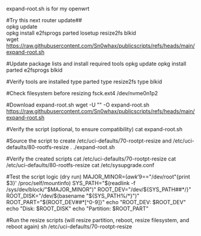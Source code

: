 expand-root.sh is for my openwrt

#Try this next router update##   
opkg update   
opkg install e2fsprogs parted losetup resize2fs blkid    
wget https://raw.githubusercontent.com/Sn0whax/publicscripts/refs/heads/main/expand-root.sh

#Update package lists and install required tools
opkg update
opkg install parted e2fsprogs blkid

#Verify tools are installed
type parted
type resize2fs
type blkid

#Check filesystem before resizing
fsck.ext4 /dev/nvme0n1p2

#Download expand-root.sh
wget -U "" -O expand-root.sh https://raw.githubusercontent.com/Sn0whax/publicscripts/refs/heads/main/expand-root.sh

#Verify the script (optional, to ensure compatibility)
cat expand-root.sh

#Source the script to create /etc/uci-defaults/70-rootpt-resize and /etc/uci-defaults/80-rootfs-resize
. ./expand-root.sh

#Verify the created scripts
cat /etc/uci-defaults/70-rootpt-resize
cat /etc/uci-defaults/80-rootfs-resize
cat /etc/sysupgrade.conf

#Test the script logic (dry run)
MAJOR_MINOR=$(awk '$9=="/dev/root"{print $3}' /proc/self/mountinfo)
SYS_PATH="$(readlink -f /sys/dev/block/"$MAJOR_MINOR")"
ROOT_DEV="/dev/${SYS_PATH##*/}"
ROOT_DISK="/dev/$(basename "${SYS_PATH%/*}")"
ROOT_PART="${ROOT_DEV##*[^0-9]}"
echo "ROOT_DEV: $ROOT_DEV"
echo "Disk: $ROOT_DISK"
echo "Partition: $ROOT_PART"

#Run the resize scripts (will resize partition, reboot, resize filesystem, and reboot again)
sh /etc/uci-defaults/70-rootpt-resize
